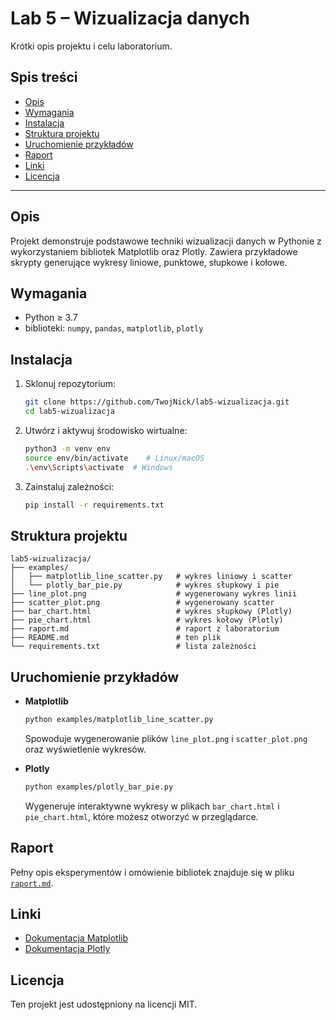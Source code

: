 # Lab 5 – Wizualizacja danych

Krótki opis projektu i celu laboratorium.

## Spis treści

- [Opis](#opis)  
- [Wymagania](#wymagania)  
- [Instalacja](#instalacja)  
- [Struktura projektu](#struktura-projektu)  
- [Uruchomienie przykładów](#uruchomienie-przykładów)  
- [Raport](#raport)  
- [Linki](#linki)  
- [Licencja](#licencja)  

---

## Opis

Projekt demonstruje podstawowe techniki wizualizacji danych w Pythonie z wykorzystaniem bibliotek Matplotlib oraz Plotly. Zawiera przykładowe skrypty generujące wykresy liniowe, punktowe, słupkowe i kołowe.

## Wymagania

- Python ≥ 3.7  
- biblioteki: `numpy`, `pandas`, `matplotlib`, `plotly`

## Instalacja

1. Sklonuj repozytorium:  
   ```bash
   git clone https://github.com/TwojNick/lab5-wizualizacja.git
   cd lab5-wizualizacja
   ```
2. Utwórz i aktywuj środowisko wirtualne:  
   ```bash
   python3 -m venv env
   source env/bin/activate    # Linux/macOS
   .\env\Scripts\activate  # Windows
   ```
3. Zainstaluj zależności:  
   ```bash
   pip install -r requirements.txt
   ```

## Struktura projektu

```
lab5-wizualizacja/
├── examples/
│   ├── matplotlib_line_scatter.py   # wykres liniowy i scatter
│   └── plotly_bar_pie.py            # wykres słupkowy i pie
├── line_plot.png                    # wygenerowany wykres linii
├── scatter_plot.png                 # wygenerowany scatter
├── bar_chart.html                   # wykres słupkowy (Plotly)
├── pie_chart.html                   # wykres kołowy (Plotly)
├── raport.md                        # raport z laboratorium
├── README.md                        # ten plik
└── requirements.txt                 # lista zależności
```

## Uruchomienie przykładów

- **Matplotlib**  
  ```bash
  python examples/matplotlib_line_scatter.py
  ```
  Spowoduje wygenerowanie plików `line_plot.png` i `scatter_plot.png` oraz wyświetlenie wykresów.

- **Plotly**  
  ```bash
  python examples/plotly_bar_pie.py
  ```
  Wygeneruje interaktywne wykresy w plikach `bar_chart.html` i `pie_chart.html`, które możesz otworzyć w przeglądarce.

## Raport

Pełny opis eksperymentów i omówienie bibliotek znajduje się w pliku [`raport.md`](raport.md).

## Linki

- [Dokumentacja Matplotlib](https://matplotlib.org/)  
- [Dokumentacja Plotly](https://plotly.com/python/)

## Licencja

Ten projekt jest udostępniony na licencji MIT.

